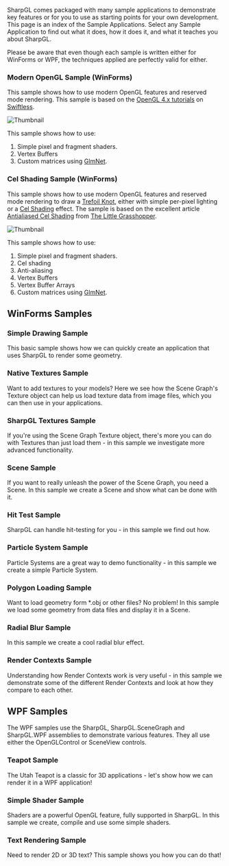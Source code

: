 SharpGL comes packaged with many sample applications to demonstrate key features or for you to use as starting points for your own development. This page is an index of the Sample Applications. Select any Sample Application to find out what it does, how it does it, and what it teaches you about SharpGL.

Please be aware that even though each sample is written either for WinForms or WPF, the techniques applied are perfectly valid for either.

### Modern OpenGL Sample (WinForms) ###

This sample shows how to use modern OpenGL features and reserved mode rendering. This sample is based on the [OpenGL 4.x tutorials](http://www.swiftless.com/opengl4tuts.html) on [Swiftless](http://www.swiftless.com/opengl4tuts.html).

![Thumbnail](https://github.com/dwmkerr/sharpgl/blob/master/assets/samples/ModernOpenGLSampleSmall.png?raw=true)

This sample shows how to use:

1. Simple pixel and fragment shaders.
2. Vertex Buffers
3. Custom matrices using [GlmNet](https://github.com/dwmkerr/glmnet). 

### Cel Shading Sample (WinForms) ###

This sample shows how to use modern OpenGL features and reserved mode rendering to draw a [Trefoil Knot](http://en.wikipedia.org/wiki/Trefoil_knot), either with simple per-pixel lighting or a [Cel Shading](http://en.wikipedia.org/wiki/Cel_shading) effect. The sample is based on the excellent article [Antialiased Cel Shading](http://prideout.net/blog/?p=22) from [The Little Grasshopper](http://prideout.net/blog/).

![Thumbnail](https://github.com/dwmkerr/sharpgl/blob/master/assets/samples/CelShadingSampleNormalSmall.png?raw=true)

This sample shows how to use:

1. Simple pixel and fragment shaders.
2. Cel shading
3. Anti-aliasing
4. Vertex Buffers
5. Vertex Buffer Arrays
6. Custom matrices using [GlmNet](https://github.com/dwmkerr/glmnet). 

## WinForms Samples


### Simple Drawing Sample

This basic sample shows how we can quickly create an application that uses SharpGL to render some geometry.

### Native Textures Sample

Want to add textures to your models? Here we see how the Scene Graph's Texture object can help us load texture data from image files, which you can then use in your applications.

### SharpGL Textures Sample

If you're using the Scene Graph Texture object, there's more you can do with Textures than just load them - in this sample we investigate more advanced functionality.

### Scene Sample

If you want to really unleash the power of the Scene Graph, you need a Scene. In this sample we create a Scene and show what can be done with it.

### Hit Test Sample

SharpGL can handle hit-testing for you - in this sample we find out how.

### Particle System Sample

Particle Systems are a great way to demo functionality - in this sample we create a simple Particle System.

### Polygon Loading Sample

Want to load geometry form *.obj or other files? No problem! In this sample we load some geometry from data files and display it in a Scene.

### Radial Blur Sample

In this sample we create a cool radial blur effect.

### Render Contexts Sample

Understanding how Render Contexts work is very useful - in this sample we demonstrate some of the different Render Contexts and look at how they compare to each other.

## WPF Samples

The WPF samples use the SharpGL, SharpGL.SceneGraph and SharpGL.WPF assemblies to demonstrate various features. They all use either the OpenGLControl or SceneView controls.

### Teapot Sample

The Utah Teapot is a classic for 3D applications - let's show how we can render it in a WPF application!

### Simple Shader Sample

Shaders are a powerful OpenGL feature, fully supported in SharpGL. In this sample we create, compile and use some simple shaders.

### Text Rendering Sample

Need to render 2D or 3D text? This sample shows you how you can do that!